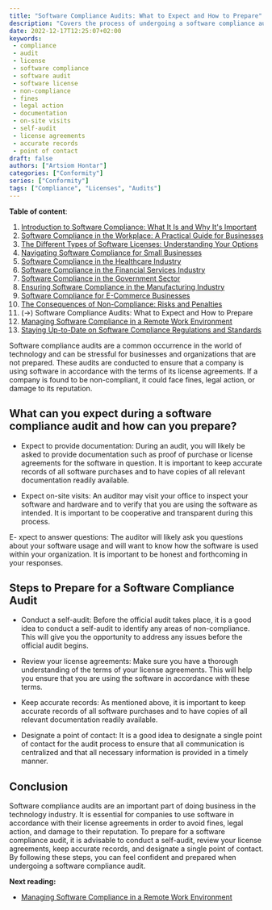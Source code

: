 ```yaml
---
title: "Software Compliance Audits: What to Expect and How to Prepare"
description: "Covers the process of undergoing a software compliance audit and offers tips on how to prepare"
date: 2022-12-17T12:25:07+02:00
keywords:
 - compliance
 - audit
 - license
 - software compliance
 - software audit
 - software license
 - non-compliance
 - fines
 - legal action
 - documentation
 - on-site visits
 - self-audit
 - license agreements
 - accurate records
 - point of contact
draft: false
authors: ["Artsiom Hontar"]
categories: ["Conformity"]
series: ["Conformity"]
tags: ["Compliance", "Licenses", "Audits"]
---
```


**Table of content**:
1. [Introduction to Software Compliance: What It Is and Why It's Important](learnings/conformity/introduction-to-software-compliance.md)
2. [Software Compliance in the Workplace: A Practical Guide for Businesses](learnings/conformity/software-compliance-practical-guide.md)
3. [The Different Types of Software Licenses: Understanding Your Options](learnings/conformity/different-types-of-software-licenses.md)
4. [Navigating Software Compliance for Small Businesses](learnings/conformity/software-compliance-for-small-business.md)
5. [Software Compliance in the Healthcare Industry](learnings/conformity/software-compliance-for-healthcare.md)
6. [Software Compliance in the Financial Services Industry](learnings/conformity/software-compliance-for-financial-services.md)
7. [Software Compliance in the Government Sector](learnings/conformity/software-compliance-for-government-sector.md)
8. [Ensuring Software Compliance in the Manufacturing Industry](learnings/conformity/software-compliance-for-manufacturing.md)
9. [Software Compliance for E-Commerce Businesses](learnings/conformity/software-compliance-for-e-commerce.md)
10. [The Consequences of Non-Compliance: Risks and Penalties](learnings/conformity/consequences-of-non-compliance.md)
11. (->) Software Compliance Audits: What to Expect and How to Prepare
12. [Managing Software Compliance in a Remote Work Environment](learnings/conformity/software-compliance-in-remote-work.md)
13. [Staying Up-to-Date on Software Compliance Regulations and Standards](learnings/conformity/staying-up-to-date-on-software-compliance.md)

Software compliance audits are a common occurrence in the world of technology and can be stressful for businesses and organizations that are not prepared. These audits are conducted to ensure that a company is using software in accordance with the terms of its license agreements. If a company is found to be non-compliant, it could face fines, legal action, or damage to its reputation.

## What can you expect during a software compliance audit and how can you prepare?

- Expect to provide documentation: During an audit, you will likely be asked to provide documentation such as proof of purchase or license agreements for the software in question. It is important to keep accurate records of all software purchases and to have copies of all relevant documentation readily available.

- Expect on-site visits: An auditor may visit your office to inspect your software and hardware and to verify that you are using the software as intended. It is important to be cooperative and transparent during this process.

E- xpect to answer questions: The auditor will likely ask you questions about your software usage and will want to know how the software is used within your organization. It is important to be honest and forthcoming in your responses.

## Steps to Prepare for a Software Compliance Audit

- Conduct a self-audit: Before the official audit takes place, it is a good idea to conduct a self-audit to identify any areas of non-compliance. This will give you the opportunity to address any issues before the official audit begins.

- Review your license agreements: Make sure you have a thorough understanding of the terms of your license agreements. This will help you ensure that you are using the software in accordance with these terms.

- Keep accurate records: As mentioned above, it is important to keep accurate records of all software purchases and to have copies of all relevant documentation readily available.

- Designate a point of contact: It is a good idea to designate a single point of contact for the audit process to ensure that all communication is centralized and that all necessary information is provided in a timely manner.

## Conclusion

Software compliance audits are an important part of doing business in the technology industry. It is essential for companies to use software in accordance with their license agreements in order to avoid fines, legal action, and damage to their reputation. To prepare for a software compliance audit, it is advisable to conduct a self-audit, review your license agreements, keep accurate records, and designate a single point of contact. By following these steps, you can feel confident and prepared when undergoing a software compliance audit.

**Next reading:**
- [Managing Software Compliance in a Remote Work Environment](learnings/conformity/software-compliance-in-remote-work.md)